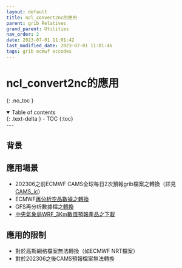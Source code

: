 ```yaml
---
layout: default
title: ncl_convert2nc的應用
parent: grib Relatives
grand_parent: Utilities
nav_order: 2
date: 2023-07-01 11:01:42
last_modified_date: 2023-07-01 11:01:46
tags: grib ecmwf eccodes
---
```


# ncl_convert2nc的應用
{: .no_toc }

<details open markdown="block">
  <summary>
    Table of contents
  </summary>
  {: .text-delta }
- TOC
{:toc}
</details>
---

## 背景

## 應用場景

- 202306之前ECMWF CAMS全球每日2次預報grib檔案之轉換（詳見[CAMS_ic](../../AQana/GAQuality/ECMWF_CAMS/4.CAMS_ic.md)）
- ECMWF[再分析空品數據之轉換](../../AQana/GAQuality/ECMWF_rean/EC_ReAna.md)
- GFS再分析數據檔之[轉換](../../wind_models/EARR/7-3.gfs2csv.md)
- [中央氣象局WRF_3Km數值預報產品之下載](../../wind_models/cwbWRF_3Km/1.get_M-A0064.md)

## 應用的限制

- 對於高斯網格檔案無法轉換（如ECMWF NRT檔案）
- 對於202306之後CAMS預報檔案無法轉換